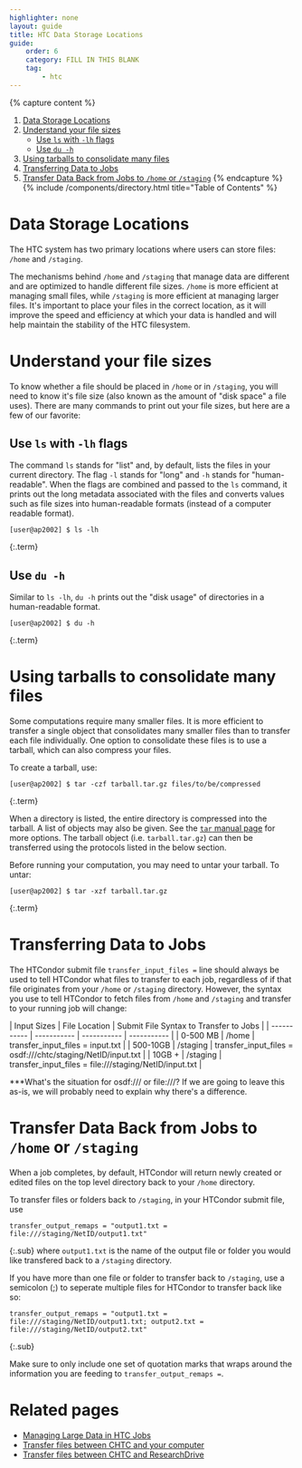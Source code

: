 ```yaml
---
highlighter: none
layout: guide
title: HTC Data Storage Locations
guide:
    order: 6
    category: FILL IN THIS BLANK
    tag:
        - htc
---
```


{% capture content %}
1. [Data Storage Locations](#data-storage-locations)
2. [Understand your file sizes](#understand-your-file-sizes)
    - [Use `ls` with `-lh` flags](#use-ls-with--lh-flags)
    - [Use `du -h`](#use-ls-with--lh-flags)
3. [Using tarballs to consolidate many files](#using-tarballs-to-consolidate-many-files)
4. [Transferring Data to Jobs](#transferring-data-to-jobs)
5. [Transfer Data Back from Jobs to `/home` or `/staging`](#transfer-data-back-from-jobs-to-home-or-staging)
{% endcapture %}
{% include /components/directory.html title="Table of Contents" %}

# Data Storage Locations
The HTC system has two primary locations where users can store files: `/home` and `/staging`.

The mechanisms behind `/home` and `/staging` that manage data are different and are optimized to handle different file sizes. `/home` is more efficient at managing small files, while `/staging` is more efficient at managing larger files. It's important to place your files in the correct location, as it will improve the speed and efficiency at which your data is handled and will help maintain the stability of the HTC filesystem. 


# Understand your file sizes
To know whether a file should be placed in `/home` or in `/staging`, you will need to know it's file size (also known as the amount of "disk space" a file uses). There are many commands to print out your file sizes, but here are a few of our favorite: 

## Use `ls` with `-lh` flags
The command `ls` stands for "list" and, by default, lists the files in your current directory. The flag `-l` stands for "long" and `-h` stands for "human-readable". When the flags are combined and passed to the `ls` command, it prints out the long metadata associated with the files and converts values such as file sizes into human-readable formats (instead of a computer readable format).

```
[user@ap2002] $ ls -lh
```
{:.term}

## Use `du -h`
Similar to `ls -lh`, `du -h` prints out the "disk usage" of directories in a human-readable format. 

```
[user@ap2002] $ du -h
```
{:.term}

# Using tarballs to consolidate many files
Some computations require many smaller files. It is more efficient to transfer a single object that consolidates many smaller files than to transfer each file individually. One option to consolidate these files is to use a tarball, which can also compress your files.

To create a tarball, use:
```
[user@ap2002] $ tar -czf tarball.tar.gz files/to/be/compressed
```
{:.term}

When a directory is listed, the entire directory is compressed into the tarball. A list of objects may also be given. See the [`tar` manual page](https://www.gnu.org/software/tar/manual/html_node/index.html) for more options. The tarball object (i.e. `tarball.tar.gz`) can then be transferred using the protocols listed in the below section.

Before running your computation, you may need to untar your tarball. To untar:
```
[user@ap2002] $ tar -xzf tarball.tar.gz
```
{:.term}

# Transferring Data to Jobs
The HTCondor submit file `transfer_input_files =` line should always be used to tell HTCondor what files to transfer to each job, regardless of if that file originates from your `/home` or `/staging` directory. However, the syntax you use to tell HTCondor to fetch files from `/home` and `/staging` and transfer to your running job will change:


| Input Sizes | File Location |  Submit File Syntax to Transfer to Jobs |
| ----------- | ----------- | ----------- | ----------- |
| 0-500 MB      | /home       | transfer_input_files = input.txt       |
| 500-10GB   | /staging        | transfer_input_files = osdf:///chtc/staging/NetID/input.txt        | 
| 10GB +   | /staging        | transfer_input_files = file:///staging/NetID/input.txt        | 

***What's the situation for osdf:/// or file:///? If we are going to leave this as-is, we will probably need to explain why there's a difference.


# Transfer Data Back from Jobs to `/home` or `/staging`

When a job completes, by default, HTCondor will return newly created or edited files on the top level directory back to your `/home` directory. 

To transfer files or folders back to `/staging`, in your HTCondor submit file, use 
```
transfer_output_remaps = "output1.txt = file:///staging/NetID/output1.txt"
```
{:.sub}
where `output1.txt` is the name of the output file or folder you would like transfered back to a `/staging` directory. 

If you have more than one file or folder to transfer back to `/staging`, use a semicolon (;) to seperate multiple files for HTCondor to transfer back like so: 
```
transfer_output_remaps = "output1.txt = file:///staging/NetID/output1.txt; output2.txt = file:///staging/NetID/output2.txt"
```
{:.sub}

Make sure to only include one set of quotation marks that wraps around the information you are feeding to `transfer_output_remaps =`. 

# Related pages
- [Managing Large Data in HTC Jobs](/uw-research-computing/file-avail-largedata)
- [Transfer files between CHTC and your computer](/uw-research-computing/transfer-files-computer)
- [Transfer files between CHTC and ResearchDrive](/uw-research-computing/transfer-data-researchdrive)